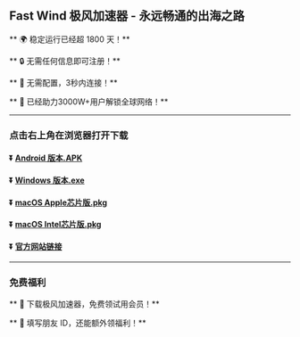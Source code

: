 ## Fast Wind 极风加速器 - 永远畅通的出海之路

** :earth_africa: 稳定运行已经超 1800 天！**

** :lock: 无需任何信息即可注册！**

** :rocket: 无需配置，3秒内连接！**

** :man: 已经助力3000W+用户解锁全球网络！**

----
### 点击右上角在浏览器打开下载
#### :arrow_double_down: [Android 版本.APK](https://app.jfeng.net/download/android/wind-1.1.5-release.apk)
#### :arrow_double_down: [Windows 版本.exe](https://app.jfeng.net/download/windows/FastWindSetup-x86-1.4.0.zip)
#### :arrow_double_down: [macOS Apple芯片版.pkg](https://app.jfeng.net/download/macos/fastwind-1.4.0-arm64.pkg)
#### :arrow_double_down: [macOS Intel芯片版.pkg](https://app.jfeng.net/download/macos/fastwind-1.4.0.pkg)

#### :arrow_double_down: [官方网站链接](https://jfeng.net)
----
### 免费福利
** :gift: 下载极风加速器，免费领试用会员！**

** :gift: 填写朋友 ID，还能额外领福利！**
